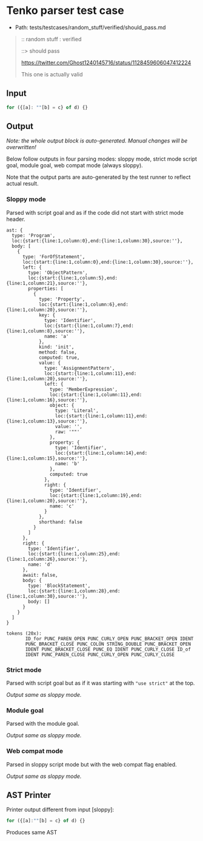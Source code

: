 # Tenko parser test case

- Path: tests/testcases/random_stuff/verified/should_pass.md

> :: random stuff : verified
>
> ::> should pass
>
> https://twitter.com/Ghost1240145716/status/1128459606047412224
>
> This one is actually valid

## Input

`````js
for ({[a]: ""[b] = c} of d) {}
`````

## Output

_Note: the whole output block is auto-generated. Manual changes will be overwritten!_

Below follow outputs in four parsing modes: sloppy mode, strict mode script goal, module goal, web compat mode (always sloppy).

Note that the output parts are auto-generated by the test runner to reflect actual result.

### Sloppy mode

Parsed with script goal and as if the code did not start with strict mode header.

`````
ast: {
  type: 'Program',
  loc:{start:{line:1,column:0},end:{line:1,column:30},source:''},
  body: [
    {
      type: 'ForOfStatement',
      loc:{start:{line:1,column:0},end:{line:1,column:30},source:''},
      left: {
        type: 'ObjectPattern',
        loc:{start:{line:1,column:5},end:{line:1,column:21},source:''},
        properties: [
          {
            type: 'Property',
            loc:{start:{line:1,column:6},end:{line:1,column:20},source:''},
            key: {
              type: 'Identifier',
              loc:{start:{line:1,column:7},end:{line:1,column:8},source:''},
              name: 'a'
            },
            kind: 'init',
            method: false,
            computed: true,
            value: {
              type: 'AssignmentPattern',
              loc:{start:{line:1,column:11},end:{line:1,column:20},source:''},
              left: {
                type: 'MemberExpression',
                loc:{start:{line:1,column:11},end:{line:1,column:16},source:''},
                object: {
                  type: 'Literal',
                  loc:{start:{line:1,column:11},end:{line:1,column:13},source:''},
                  value: '',
                  raw: '""'
                },
                property: {
                  type: 'Identifier',
                  loc:{start:{line:1,column:14},end:{line:1,column:15},source:''},
                  name: 'b'
                },
                computed: true
              },
              right: {
                type: 'Identifier',
                loc:{start:{line:1,column:19},end:{line:1,column:20},source:''},
                name: 'c'
              }
            },
            shorthand: false
          }
        ]
      },
      right: {
        type: 'Identifier',
        loc:{start:{line:1,column:25},end:{line:1,column:26},source:''},
        name: 'd'
      },
      await: false,
      body: {
        type: 'BlockStatement',
        loc:{start:{line:1,column:28},end:{line:1,column:30},source:''},
        body: []
      }
    }
  ]
}

tokens (20x):
       ID_for PUNC_PAREN_OPEN PUNC_CURLY_OPEN PUNC_BRACKET_OPEN IDENT
       PUNC_BRACKET_CLOSE PUNC_COLON STRING_DOUBLE PUNC_BRACKET_OPEN
       IDENT PUNC_BRACKET_CLOSE PUNC_EQ IDENT PUNC_CURLY_CLOSE ID_of
       IDENT PUNC_PAREN_CLOSE PUNC_CURLY_OPEN PUNC_CURLY_CLOSE
`````

### Strict mode

Parsed with script goal but as if it was starting with `"use strict"` at the top.

_Output same as sloppy mode._

### Module goal

Parsed with the module goal.

_Output same as sloppy mode._

### Web compat mode

Parsed in sloppy script mode but with the web compat flag enabled.

_Output same as sloppy mode._

## AST Printer

Printer output different from input [sloppy]:

````js
for ({[a]:""[b] = c} of d) {}
````

Produces same AST
